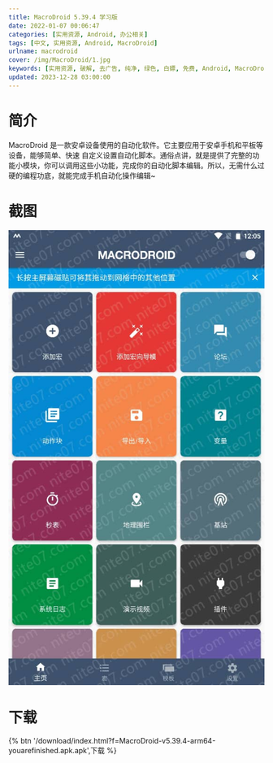 ```yaml
---
title: MacroDroid 5.39.4 学习版
date: 2022-01-07 00:06:47
categories: [实用资源, Android, 办公相关]
tags: [中文, 实用资源, Android, MacroDroid]
urlname: macrodroid
cover: /img/MacroDroid/1.jpg
keywords: [实用资源, 破解, 去广告, 纯净, 绿色, 白嫖, 免费, Android, MacroDroid]
updated: 2023-12-28 03:00:00
---
```


# 简介

MacroDroid 是一款安卓设备使用的自动化软件。它主要应用于安卓手机和平板等设备，能够简单、快速 自定义设置自动化脚本。通俗点讲，就是提供了完整的功能小模块，你可以调用这些小功能，完成你的自动化脚本编辑。所以，无需什么过硬的编程功底，就能完成手机自动化操作编辑~

# 截图

![](/img/MacroDroid/2.jpg)

# 下载

{% btn '/download/index.html?f=MacroDroid-v5.39.4-arm64-youarefinished.apk.apk',下载 %}
